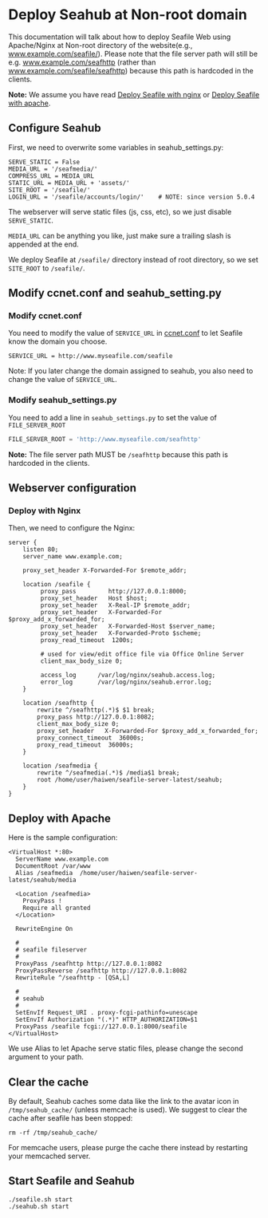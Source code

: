 # Deploy Seahub at Non-root domain
This documentation will talk about how to deploy Seafile Web using Apache/Nginx at Non-root directory of the website(e.g., www.example.com/seafile/). Please note that the file server path will still be e.g. www.example.com/seafhttp (rather than www.example.com/seafile/seafhttp) because this path is hardcoded in the clients.

**Note:** We assume you have read [Deploy Seafile with nginx](deploy_with_nginx.md) or [Deploy Seafile with apache](deploy_with_apache.md).

## Configure Seahub

First, we need to overwrite some variables in seahub_settings.py:

```
SERVE_STATIC = False
MEDIA_URL = '/seafmedia/'
COMPRESS_URL = MEDIA_URL
STATIC_URL = MEDIA_URL + 'assets/'
SITE_ROOT = '/seafile/'
LOGIN_URL = '/seafile/accounts/login/'    # NOTE: since version 5.0.4
```

The webserver will serve static files (js, css, etc), so we just disable `SERVE_STATIC`.

`MEDIA_URL` can be anything you like, just make sure a trailing slash is appended at the end.

We deploy Seafile at `/seafile/` directory instead of root directory, so we set `SITE_ROOT` to `/seafile/`.

## Modify ccnet.conf and seahub_setting.py

### Modify ccnet.conf

You need to modify the value of `SERVICE_URL` in [ccnet.conf](../config/ccnet-conf.md)
to let Seafile know the domain you choose.

```
SERVICE_URL = http://www.myseafile.com/seafile
```

Note: If you later change the domain assigned to seahub, you also need to change the value of  `SERVICE_URL`.

### Modify seahub_settings.py

You need to add a line in `seahub_settings.py` to set the value of `FILE_SERVER_ROOT`

```python
FILE_SERVER_ROOT = 'http://www.myseafile.com/seafhttp'
```
**Note:** The file server path MUST be `/seafhttp` because this path is hardcoded in the clients.


## Webserver configuration

### Deploy with Nginx

Then, we need to configure the Nginx:

```
server {
    listen 80;
    server_name www.example.com;

    proxy_set_header X-Forwarded-For $remote_addr;

    location /seafile {
         proxy_pass         http://127.0.0.1:8000;
         proxy_set_header   Host $host;
         proxy_set_header   X-Real-IP $remote_addr;
         proxy_set_header   X-Forwarded-For $proxy_add_x_forwarded_for;
         proxy_set_header   X-Forwarded-Host $server_name;
         proxy_set_header   X-Forwarded-Proto $scheme;
         proxy_read_timeout  1200s;

         # used for view/edit office file via Office Online Server
         client_max_body_size 0;

         access_log      /var/log/nginx/seahub.access.log;
         error_log       /var/log/nginx/seahub.error.log;
    }

    location /seafhttp {
        rewrite ^/seafhttp(.*)$ $1 break;
        proxy_pass http://127.0.0.1:8082;
        client_max_body_size 0;
        proxy_set_header   X-Forwarded-For $proxy_add_x_forwarded_for;
        proxy_connect_timeout  36000s;
        proxy_read_timeout  36000s;
    }

    location /seafmedia {
        rewrite ^/seafmedia(.*)$ /media$1 break;
        root /home/user/haiwen/seafile-server-latest/seahub;
    }
}
```


## Deploy with Apache

Here is the sample configuration:

```
<VirtualHost *:80>
  ServerName www.example.com
  DocumentRoot /var/www
  Alias /seafmedia  /home/user/haiwen/seafile-server-latest/seahub/media

  <Location /seafmedia>
    ProxyPass !
    Require all granted
  </Location>

  RewriteEngine On

  #
  # seafile fileserver
  #
  ProxyPass /seafhttp http://127.0.0.1:8082
  ProxyPassReverse /seafhttp http://127.0.0.1:8082
  RewriteRule ^/seafhttp - [QSA,L]

  #
  # seahub
  #
  SetEnvIf Request_URI . proxy-fcgi-pathinfo=unescape
  SetEnvIf Authorization "(.*)" HTTP_AUTHORIZATION=$1
  ProxyPass /seafile fcgi://127.0.0.1:8000/seafile
</VirtualHost>
```

We use Alias to let Apache serve static files, please change the second argument to your path.

## Clear the cache

By default, Seahub caches some data like the link to the avatar icon in `/tmp/seahub_cache/` (unless memcache is used). We suggest to clear the cache after seafile has been stopped:

```
rm -rf /tmp/seahub_cache/
```

For memcache users, please purge the cache there instead by restarting your memcached server.

## Start Seafile and Seahub

```
./seafile.sh start
./seahub.sh start
```

